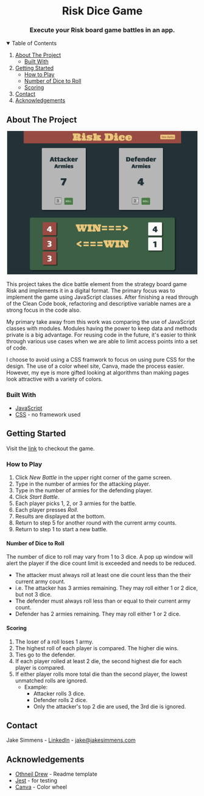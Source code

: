 <!-- PROJECT LOGO -->
<br />

  <h1 align="center">Risk Dice Game</h1>

  <h3 align="center">
    Execute your Risk board game battles in an app.

  </h3>




<!-- TABLE OF CONTENTS -->
<details open="open">
  <summary>Table of Contents</summary>
  <ol>
    <li>
      <a href="#about-the-project">About The Project</a>
      <ul>
        <li><a href="#built-with">Built With</a></li>
      </ul>
    </li>
    <li>
      <a href="#getting-started">Getting Started</a>
      <ul>
        <li><a href="#how-to-play">How to Play</a></li>
        <li><a href="#how-to-play">Number of Dice to Roll</a></li>
        <li><a href="#how-to-play">Scoring</a></li>
      </ul>
    </li>
    <li><a href="#contact">Contact</a></li>
    <li><a href="#acknowledgements">Acknowledgements</a></li>
  </ol>
</details>



<!-- ABOUT THE PROJECT -->
## About The Project

<p align="center">
  <img src="public/images/screenshot.png" width="500" title="Risk Dice">
</p>

This project takes the dice battle element from the strategy board game Risk and implements it in a digital format.  The primary focus was to implement the game using JavaScript classes.  After finishing a read through of the Clean Code book, refactoring and descriptive variable names are a strong focus in the code also.

My primary take away from this work was comparing the use of JavaScript classes with modules.  Modules having the power to keep data and methods private is a big advantage.  For reusing code in the future, it's easier to think through various use cases when we are able to limit access points into a set of code.

I choose to avoid using a CSS framwork to focus on using pure CSS for the design.  The use of a color wheel site, Canva, made the process easier.  However, my eye is more gifted looking at algorithms than making pages look attractive with a variety of colors.

### Built With

* [JavaScript](https://www.ecma-international.org/technical-committees/tc39/)
* [CSS](https://developer.mozilla.org/en-US/docs/Web/CSS) - no framework used


<!-- GETTING STARTED -->
## Getting Started

Visit the [link](http://jakesimmens.com) to checkout the game.

<!-- USAGE EXAMPLES -->
### How to Play

1.  Click *New Battle* in the upper right corner of the game screen.
2.  Type in the number of armies for the attacking player.
3.  Type in the number of armies for the defending player.
4.  Click *Start Battle*.
5.  Each player picks 1, 2, or 3 armies for the battle.
6.  Each player presses *Roll*.
7.  Results are displayed at the bottom.
8.  Return to step 5 for another round with the current army counts.
9.  Return to step 1 to start a new battle.



#### Number of Dice to Roll

The number of dice to roll may vary from 1 to 3 dice.  A pop up window will alert the player if the dice count limit is exceeded and needs to be reduced.
*  The attacker must always roll at least one die count less than the their current army count.
  *  i.e. The attacker has 3 armies remaining.  They may roll either 1 or 2 dice, but not 3 dice.
*  The defender must always roll less than or equal to their current army count.
  *  Defender has 2 armies remaining.  They may roll either 1 or 2 dice.
  


#### Scoring
1.  The loser of a roll loses 1 army.
2.  The highest roll of each player is compared.  The higher die wins.
3.  Ties go to the defender.
4.  If each player rolled at least 2 die, the second highest die for each player is compared.
5.  If either player rolls more total die than the second player,  the lowest unmatched rolls are ignored.
    *  Example:
        *  Attacker rolls 3 dice.
        *  Defender rolls 2 dice.
        *  Only the attacker's top 2 die are used, the 3rd die is ignored.


<!-- CONTACT -->
## Contact

Jake Simmens - [LinkedIn](https://linkedin.com/in/jakesimmens) - jake@jakesimmens.com

<!--Project Link: [http://jakesimmens.com](http://jakesimmens.com) -->


<!-- ACKNOWLEDGEMENTS -->
## Acknowledgements
* [Othneil Drew](https://github.com/othneildrew/Best-README-Template) - Readme template
* [Jest](https://jestjs.io) - for testing
* [Canva](https://www.canva.com/colors/color-wheel/) - Color wheel

